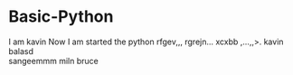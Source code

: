 # Basic-Python
I am kavin 
Now I am started the python 
rfgev,,,
rgrejn...
xcxbb
,...,,>.
kavin 
balasd  
sangeemmm miln
bruce

